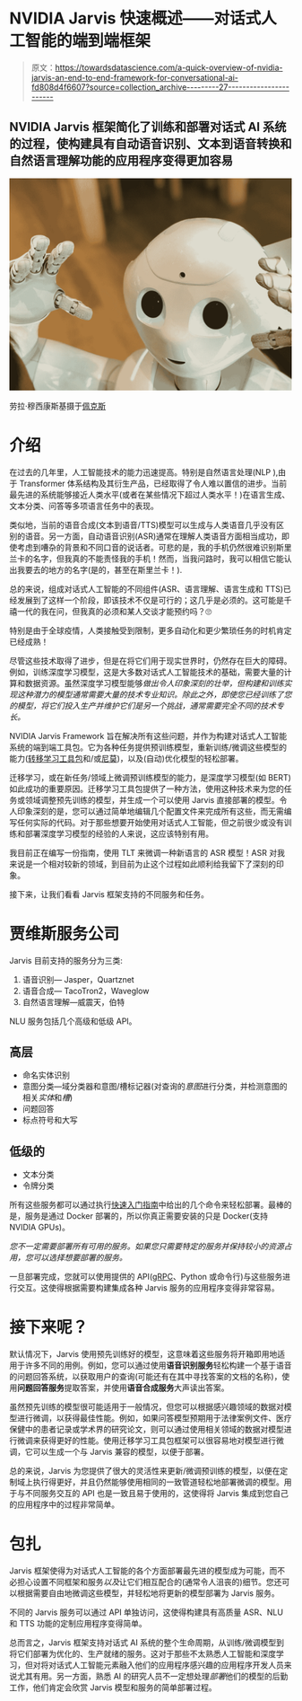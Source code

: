 # NVIDIA Jarvis 快速概述——对话式人工智能的端到端框架

> 原文：<https://towardsdatascience.com/a-quick-overview-of-nvidia-jarvis-an-end-to-end-framework-for-conversational-ai-fd808d4f6607?source=collection_archive---------27----------------------->

## NVIDIA Jarvis 框架简化了训练和部署对话式 AI 系统的过程，使构建具有自动语音识别、文本到语音转换和自然语言理解功能的应用程序变得更加容易

![](img/403324df8bfc18ce0e5e7a231aed101b.png)

劳拉·穆西康斯基摄于[佩克斯](https://www.pexels.com/photo/white-robot-toy-on-brown-wooden-table-6019019/?utm_content=attributionCopyText&utm_medium=referral&utm_source=pexels)

# 介绍

在过去的几年里，人工智能技术的能力迅速提高。特别是自然语言处理(NLP ),由于 Transformer 体系结构及其衍生产品，已经取得了令人难以置信的进步。当前最先进的系统能够接近人类水平(或者在某些情况下超过人类水平！)在语言生成、文本分类、问答等多项语言任务中的表现。

类似地，当前的语音合成(文本到语音/TTS)模型可以生成与人类语音几乎没有区别的语音。另一方面，自动语音识别(ASR)通常在理解人类语音方面相当成功，即使考虑到嘈杂的背景和不同口音的说话者。可悲的是，我的手机仍然很难识别斯里兰卡的名字，但我真的不能责怪我的手机！然而，当我问路时，我可以相信它能认出我要去的地方的名字(是的，甚至在斯里兰卡！).

总的来说，组成对话式人工智能的不同组件(ASR、语言理解、语言生成和 TTS)已经发展到了这样一个阶段，即该技术不仅是可行的；这几乎是必须的。这可能是千禧一代的我在问，但我真的必须和某人交谈才能预约吗？🙄

特别是由于全球疫情，人类接触受到限制，更多自动化和更少繁琐任务的时机肯定已经成熟！

尽管这些技术取得了进步，但是在将它们用于现实世界时，仍然存在巨大的障碍。例如，训练深度学习模型，这是大多数对话式人工智能技术的基础，需要大量的计算和数据资源。虽然深度学习模型能够*做出令人印象深刻的壮举，但构建和训练实现这种潜力的模型通常需要大量的技术专业知识。除此之外，即使您已经训练了您的模型，将它们投入生产并维护它们是另一个挑战，通常需要完全不同的技术专长。*

NVIDIA Jarvis Framework 旨在解决所有这些问题，并作为构建对话式人工智能系统的端到端工具包。它为各种任务提供预训练模型，重新训练/微调这些模型的能力([转移学习工具包](https://developer.nvidia.com/transfer-learning-toolkit)和/或[尼莫](https://docs.nvidia.com/deeplearning/nemo/user-guide/docs/en/main/))，以及(自动)优化模型的轻松部署。

迁移学习，或在新任务/领域上微调预训练模型的能力，是深度学习模型(如 BERT)如此成功的重要原因。迁移学习工具包提供了一种方法，使用这种技术来为您的任务或领域调整预先训练的模型，并生成一个可以使用 Jarvis 直接部署的模型。令人印象深刻的是，您可以通过简单地编辑几个配置文件来完成所有这些，而无需编写任何实际的代码。对于那些想要开始使用对话式人工智能，但之前很少或没有训练和部署深度学习模型的经验的人来说，这应该特别有用。

我目前正在编写一份指南，使用 TLT 来微调一种新语言的 ASR 模型！ASR 对我来说是一个相对较新的领域，到目前为止这个过程如此顺利给我留下了深刻的印象。

接下来，让我们看看 Jarvis 框架支持的不同服务和任务。

# 贾维斯服务公司

Jarvis 目前支持的服务分为三类:

1.  语音识别— Jasper，Quartznet
2.  语音合成— TacoTron2，Waveglow
3.  自然语言理解—威震天，伯特

NLU 服务包括几个高级和低级 API。

## 高层

*   命名实体识别
*   意图分类—域分类器和意图/槽标记器(对查询的*意图*进行分类，并检测意图的相关*实体*和*槽*)
*   问题回答
*   标点符号和大写

## 低级的

*   文本分类
*   令牌分类

所有这些服务都可以通过执行[快速入门指南](https://docs.nvidia.com/deeplearning/jarvis/user-guide/docs/quick-start-guide.html)中给出的几个命令来轻松部署。最棒的是，服务是通过 Docker 部署的，所以你真正需要安装的只是 Docker(支持 NVIDIA GPUs)。

*您不一定需要部署所有可用的服务。如果您只需要特定的服务并保持较小的资源占用，您可以选择想要部署的服务。*

一旦部署完成，您就可以使用提供的 API([gRPC](https://grpc.io/)、Python 或命令行)与这些服务进行交互。这使得根据需要构建集成各种 Jarvis 服务的应用程序变得非常容易。

# 接下来呢？

默认情况下，Jarvis 使用预先训练好的模型，这意味着这些服务将开箱即用地适用于许多不同的用例。例如，您可以通过使用**语音识别服务**轻松构建一个基于语音的问题回答系统，以获取用户的查询(可能还有在其中寻找答案的文档的名称)，使用**问题回答服务**提取答案，并使用**语音合成服务**大声读出答案。

虽然预先训练的模型很可能适用于一般情况，但您可以根据感兴趣领域的数据对模型进行微调，以获得最佳性能。例如，如果问答模型预期用于法律案例文件、医疗保健中的患者记录或学术界的研究论文，则可以通过使用相关领域的数据对模型进行微调来获得更好的性能。使用迁移学习工具包框架可以很容易地对模型进行微调，它可以生成一个与 Jarvis 兼容的模型，以便于部署。

总的来说，Jarvis 为您提供了很大的灵活性来更新/微调预训练的模型，以便在定制域上执行得更好，并且仍然能够使用相同的一致管道轻松地部署微调的模型。用于与不同服务交互的 API 也是一致且易于使用的，这使得将 Jarvis 集成到您自己的应用程序中的过程非常简单。

# 包扎

Jarvis 框架使得为对话式人工智能的各个方面部署最先进的模型成为可能，而不必担心设置不同框架和服务*以及*让它们相互配合的(通常令人沮丧的)细节。您还可以根据需要自由地微调这些模型，并轻松地将更新的模型部署为 Jarvis 服务。

不同的 Jarvis 服务可以通过 API 单独访问，这使得构建具有高质量 ASR、NLU 和 TTS 功能的定制应用程序变得简单。

总而言之，Jarvis 框架支持对话式 AI 系统的整个生命周期，从训练/微调模型到将它们部署为优化的、生产就绪的服务。这对于那些不太熟悉人工智能和深度学习，但对将对话式人工智能元素融入他们的应用程序感兴趣的应用程序开发人员来说尤其有用。另一方面，熟悉 AI 的研究人员不一定想处理*部署*他们的模型的后勤工作，他们肯定会欣赏 Jarvis 模型和服务的简单部署过程。